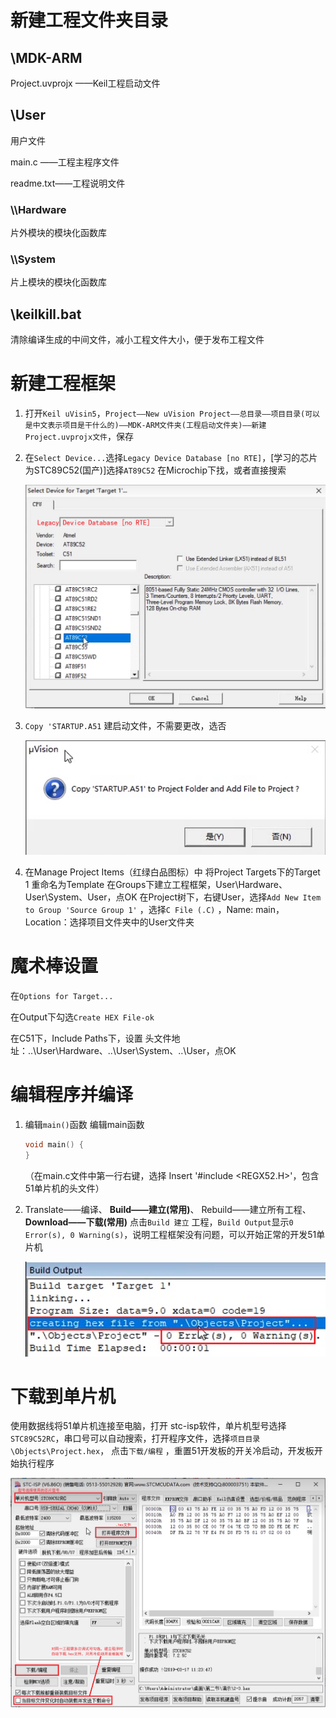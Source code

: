 # 新建工程文件夹目录

## \MDK-ARM

Project.uvprojx ——Keil工程启动文件

## \User

用户文件

main.c ——工程主程序文件

readme.txt——工程说明文件

### \\\Hardware

片外模块的模块化函数库

### \\\System

片上模块的模块化函数库

## \keilkill.bat

清除编译生成的中间文件，减小工程文件大小，便于发布工程文件



# 新建工程框架

1. 打开`Keil uVisin5`，`Project——New uVision Project——总目录——项目目录(可以是中文表示项目是干什么的)——MDK-ARM文件夹(工程启动文件夹)——新建Project.uvprojx文件`，保存

2. 在`Select Device...`选择`Legacy Device Database [no RTE]`，[学习的芯片为STC89C52(国产)]选择`AT89C52` 
   在Microchip下找，或者直接搜索

   ![image-20240905131610390](image/image-20240905131610390.png) 

3. `Copy 'STARTUP.A51` 建启动文件，不需要更改，选否

   ![image-20240905131806097](image/image-20240905131806097.png) 

4. 在Manage Project Items（红绿白品图标）中
   将Project Targets下的Target 1 重命名为Template
   在Groups下建立工程框架，User\\Hardware、User\\System、User，点OK
   在Project树下，右键User，选择`Add New Item to Group 'Source Group 1'` ，选择`C File (.C)` ，Name: main，Location：选择项目文件夹中的User文件夹



# 魔术棒设置

在`Options for Target...`

在Output下勾选`Create HEX File-ok`

在C51下，Include Paths下，设置 头文件地址：..\User\Hardware、..\User\System、..\User，点OK



# 编辑程序并编译

1. 编辑`main()`函数
   编辑main函数

   ```c
   void main() {
   }
   ```

   （在main.c文件中第一行右键，选择 Insert '#include <REGX52.H>'，包含51单片机的头文件）

   

2. Translate——编译、 **Build——建立(常用)**、 Rebuild——建立所有工程、 **Download——下载(常用)**
   点击`Build 建立`  工程，`Build Output`显示`0 Error(s), 0 Warning(s)`，说明工程框架没有问题，可以开始正常的开发51单片机

   ![image-20240905140931296](image/image-20240905140931296.png) 




# 下载到单片机

   使用数据线将51单片机连接至电脑，打开 stc-isp软件，单片机型号选择`STC89C52RC`，串口号可以自动搜索，打开程序文件，选择`项目目录\Objects\Project.hex`， 点击`下载/编程` ，重置51开发板的开关冷启动，开发板开始执行程序

   ![image-20240905140551951](image/image-20240905140551951.png) 

